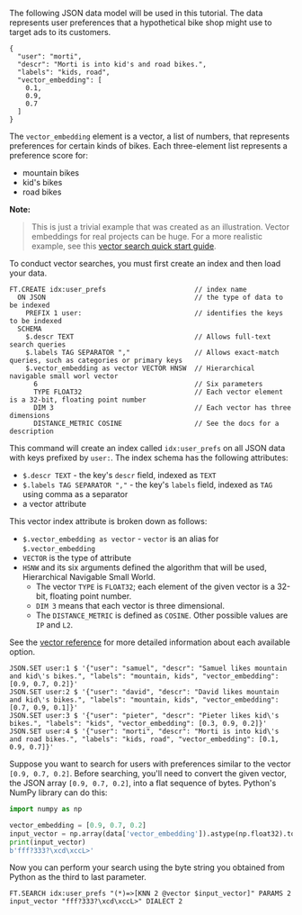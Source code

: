 The following JSON data model will be used in this tutorial. The data represents user preferences that a hypothetical bike shop might use to target ads to its customers.

```
{
  "user": "morti",
  "descr": "Morti is into kid's and road bikes.",
  "labels": "kids, road",
  "vector_embedding": [
    0.1,
    0.9,
    0.7
  ]
}
```

The `vector_embedding` element is a vector, a list of numbers, that represents preferences for certain kinds of bikes.
Each three-element list represents a preference score for:

- mountain bikes
- kid's bikes
- road bikes

**Note:**
> This is just a trivial example that was created as an illustration. Vector embeddings for real projects can be huge. For a more realistic example, see this [vector search quick start guide](https://redis.io/docs/get-started/vector-database/).

To conduct vector searches, you must first create an index and then load your data.

```redis Create an index
FT.CREATE idx:user_prefs                      // index name
  ON JSON                                     // the type of data to be indexed
    PREFIX 1 user:                            // identifies the keys to be indexed
  SCHEMA 
    $.descr TEXT                              // Allows full-text search queries
    $.labels TAG SEPARATOR ","                // Allows exact-match queries, such as categories or primary keys
    $.vector_embedding as vector VECTOR HNSW  // Hierarchical navigable small worl vector
      6                                       // Six parameters
      TYPE FLOAT32                            // Each vector element is a 32-bit, floating point number
      DIM 3                                   // Each vector has three dimensions
      DISTANCE_METRIC COSINE                  // See the docs for a description
```

This command will create an index called `idx:user_prefs` on all JSON data with keys prefixed by `user:`.
The index schema has the following attributes:

- `$.descr TEXT` - the key's `descr` field, indexed as `TEXT`
- `$.labels TAG SEPARATOR ","` - the key's `labels` field, indexed as `TAG` using comma as a separator
- a vector attribute

This vector index attribute is broken down as follows:

- `$.vector_embedding as vector` - `vector` is an alias for `$.vector_embedding`
- `VECTOR` is the type of attribute
- `HSNW` and its six arguments defined the algorithm that will be used, Hierarchical Navigable Small World.
    - The vector `TYPE` is `FLOAT32`; each element of the given vector is a 32-bit, floating point number.
    - `DIM 3` means that each vector is three dimensional.
    - The `DISTANCE_METRIC` is defined as `COSINE`. Other possible values are `IP` and `L2`.

[//]: # (todo: Clarify where to riderct)
See the [vector reference](https://redis.io/docs/latest/develop/ai/search-and-query/advanced-concepts/vectors/) for more detailed information about each available option.

```redis Load some data
JSON.SET user:1 $ '{"user": "samuel", "descr": "Samuel likes mountain and kid\'s bikes.", "labels": "mountain, kids", "vector_embedding": [0.9, 0.7, 0.2]}'
JSON.SET user:2 $ '{"user": "david", "descr": "David likes mountain and kid\'s bikes.", "labels": "mountain, kids", "vector_embedding": [0.7, 0.9, 0.1]}'
JSON.SET user:3 $ '{"user": "pieter", "descr": "Pieter likes kid\'s bikes.", "labels": "kids", "vector_embedding": [0.3, 0.9, 0.2]}'
JSON.SET user:4 $ '{"user": "morti", "descr": "Morti is into kid\'s and road bikes.", "labels": "kids, road", "vector_embedding": [0.1, 0.9, 0.7]}'
```

Suppose you want to search for users with preferences similar to the vector `[0.9, 0.7, 0.2]`. Before searching, you'll need to convert the given vector, the JSON array `[0.9, 0.7, 0.2]`, into a flat sequence of bytes. Python's NumPy library can do this:

```python
import numpy as np

vector_embedding = [0.9, 0.7, 0.2]
input_vector = np.array(data['vector_embedding']).astype(np.float32).tobytes()
print(input_vector)
b'fff?333?\xcd\xccL>'
```

Now you can perform your search using the byte string you obtained from Python as the third to last parameter.

```redis Search
FT.SEARCH idx:user_prefs "(*)=>[KNN 2 @vector $input_vector]" PARAMS 2 input_vector "fff?333?\xcd\xccL>" DIALECT 2
```
